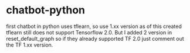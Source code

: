 # chatbot-python
first chatbot in python
uses tflearn, so use 1.xx version as of this created tflearn still does not support Tensorflow 2.0. But I added 2 version in reset_default_graph so if they already supported TF 2.0 just comment out the TF 1.xx version.
